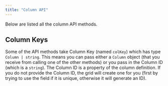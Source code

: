 ```yaml
---
title: "Column API"
---
```


Below are listed all the column API methods.

## Column Keys

Some of the API methods take Column Key (named `colKey`) which has type `Column | string`. This means you can pass either a `Column` object (that you receive from calling one of the other methods) or you pass in the Column ID (which is a `string`). The Column ID is a property of the column definition. If you do not provide the Column ID, the grid will create one for you (first by trying to use the field if it is unique, otherwise it will generate an ID).

<api-documentation source='api.json' config='{"isApi": true, "codeSrc": "ColumnApi"}'></api-documentation>